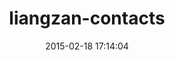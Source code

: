 ---
layout: post
title:  "liangzan-contacts"
repo:   "liangzan/contacts"
date:   2015-02-18 17:14:04
gemurl: http://github.com/liangzan/contacts
---